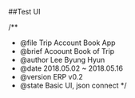 

##Test UI

/**
 * @file Trip Account Book App
 * @brief Acoount Book of Trip
 * @author Lee Byung Hyun
 * @date 2018.05.02 ~ 2018.05.16
 * @version ERP v0.2
 * @state Basic UI, json connect
 */
